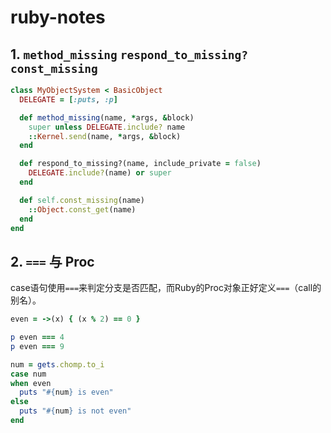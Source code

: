 # ruby-notes

## 1. `method_missing` `respond_to_missing?` `const_missing`

```ruby
class MyObjectSystem < BasicObject
  DELEGATE = [:puts, :p]

  def method_missing(name, *args, &block)
    super unless DELEGATE.include? name
    ::Kernel.send(name, *args, &block)
  end

  def respond_to_missing?(name, include_private = false)
    DELEGATE.include?(name) or super
  end

  def self.const_missing(name)
    ::Object.const_get(name)
  end
end
```

## 2. `===` 与 Proc

case语句使用`===`来判定分支是否匹配，而Ruby的Proc对象正好定义`===`（call的别名）。

```ruby
even = ->(x) { (x % 2) == 0 }

p even === 4
p even === 9

num = gets.chomp.to_i
case num
when even
  puts "#{num} is even"
else
  puts "#{num} is not even"
end
```

